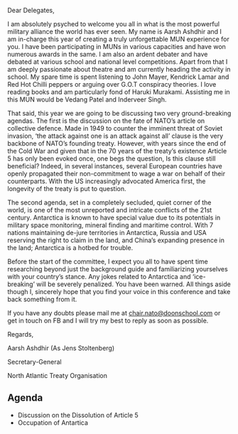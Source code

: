 Dear Delegates,

I am absolutely psyched to welcome you all in what is the most powerful military alliance the world has ever seen. My name is Aarsh Ashdhir and I am in-charge this year of creating a truly unforgettable MUN experience for you. I have been participating in MUNs in various capacities and have won numerous awards in the same. I am also an ardent debater and have debated at various school and national level competitions. Apart from that I am deeply passionate about theatre and am currently heading the activity in school. My spare time is spent listening to John Mayer, Kendrick Lamar and Red Hot Chilli peppers or arguing over G.O.T conspiracy theories. I love reading books and am particularly fond of Haruki Murakami. Assisting me in this MUN would be Vedang Patel and Inderveer Singh.

That said, this year we are going to be discussing two very ground-breaking agendas. The first is the discussion on the fate of NATO’s article on collective defence. Made in 1949 to counter the imminent threat of Soviet invasion, ‘the attack against one is an attack against all’ clause is the very backbone of NATO’s founding treaty. However, with years since the end of the Cold War and given that in the 70 years of the treaty’s existence Article 5 has only been evoked once, one begs the question, Is this clause still beneficial? Indeed, in several instances, several European countries have openly propagated their non-commitment to wage a war on behalf of their counterparts. With the US increasingly advocated America first, the longevity of the treaty is put to question.

The second agenda, set in a completely secluded, quiet corner of the world, is one of the most unreported and intricate conflicts of the 21st century. Antarctica is known to have special value due to its potentials in military space monitoring, mineral finding and maritime control. With 7 nations maintaining de-jure territories in Antarctica, Russia and USA reserving the right to claim in the land, and China’s expanding presence in the land; Antarctica is a hotbed for trouble.

Before the start of the committee, I expect you all to have spent time researching beyond just the background guide and familiarizing yourselves with your country’s stance. Any jokes related to Antarctica and ‘ice-breaking’ will be severely penalized. You have been warned. All things aside though I, sincerely hope that you find your voice in this conference and take back something from it.

If you have any doubts please mail me at <chair.nato@doonschool.com> or get in touch on FB and I will try my best to reply as soon as possible.

Regards,

Aarsh Ashdhir (As Jens Stoltenberg)

Secretary-General

North Atlantic Treaty Organisation

## Agenda

- Discussion on the Dissolution of Article 5
- Occupation of Antartica
